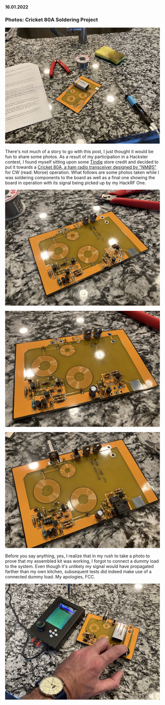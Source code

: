 #### 16.01.2022
### Photos: Cricket 80A Soldering Project

![cricket_80a_01.jpg](media/cricket_80a/cricket_80a_01.jpg)

There's not much of a story to go with this post, I just thought it would be fun to share some photos.  As a result of my participation in a Hackster contest, I found myself sitting upon some [Tindie](https://www.tindie.com) store credit and decided to put it towards a [Cricket 80A, a ham radio transceiver designed by "NMØS"](http://4sqrp.com/cricket.php) for CW (read: Morse) operation.  What follows are some photos taken while I was soldering components to the board as well as a final one showing the board in operation with its signal being picked up by my HackRF One.

![cricket_80a_02.jpg](media/cricket_80a/cricket_80a_02.jpg)

![cricket_80a_03.jpg](media/cricket_80a/cricket_80a_03.jpg)

![cricket_80a_04.jpg](media/cricket_80a/cricket_80a_04.jpg)

Before you say anything, yes, I realize that in my rush to take a photo to prove that my assembled kit was working, I forgot to connect a dummy load to the system.  Even though it's unlikely my signal would have propagated farther than my own kitchen, subsequent tests did indeed make use of a connected dummy load.  My apologies, FCC.

![cricket_80a_05.jpg](media/cricket_80a/cricket_80a_05.jpg)